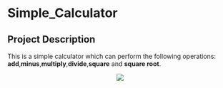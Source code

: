# Simple_Calculator

## Project Description
This is a simple calculator which can perform the following operations: **add**,**minus**,**multiply**,**divide**,**square** and **square root**.

<p align="center">
  <kbd><img src="https://user-images.githubusercontent.com/72699320/192509086-a76ace6c-d63e-4819-ac26-915edefc8cc9.png"></kbd>
</p>

